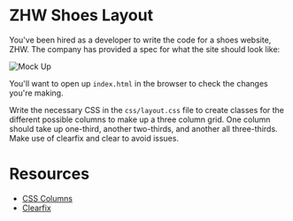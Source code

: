 # ZHW Shoes Layout

You've been hired as a developer to write the code for a shoes website, ZHW. The company has provided a spec for what the site should look like:

![Mock Up](./MOCKUP.jpg)

You'll want to open up `index.html` in the browser to check the changes you're making.

Write the necessary CSS in the `css/layout.css` file to create classes for the different possible columns to make up a three column grid. One column should take up one-third, another two-thirds, and another all three-thirds. Make use of clearfix and clear to avoid issues.

# Resources

* [CSS Columns](https://www.w3schools.com/css/css3_multiple_columns.asp)
* [Clearfix](https://www.w3schools.com/howto/howto_css_clearfix.asp)
